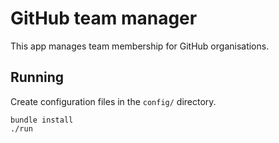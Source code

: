 # GitHub team manager

This app manages team membership for GitHub organisations.

## Running

Create configuration files in the `config/` directory.

```
bundle install
./run
```
